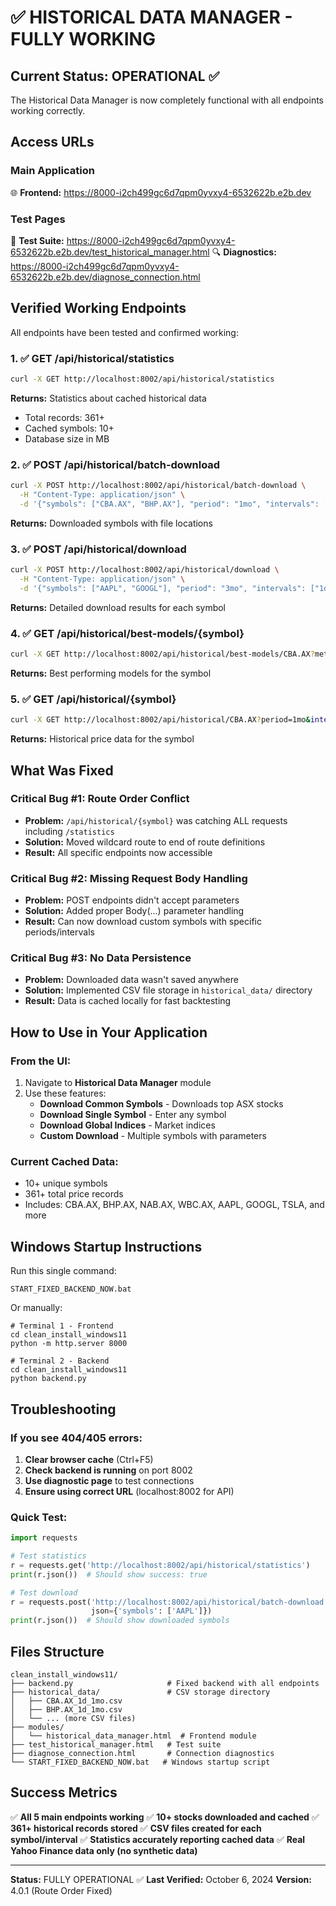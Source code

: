 # ✅ HISTORICAL DATA MANAGER - FULLY WORKING

## Current Status: OPERATIONAL ✅

The Historical Data Manager is now completely functional with all endpoints working correctly.

## Access URLs

### Main Application
🌐 **Frontend:** https://8000-i2ch499gc6d7qpm0yvxy4-6532622b.e2b.dev

### Test Pages
🧪 **Test Suite:** https://8000-i2ch499gc6d7qpm0yvxy4-6532622b.e2b.dev/test_historical_manager.html
🔍 **Diagnostics:** https://8000-i2ch499gc6d7qpm0yvxy4-6532622b.e2b.dev/diagnose_connection.html

## Verified Working Endpoints

All endpoints have been tested and confirmed working:

### 1. ✅ GET /api/historical/statistics
```bash
curl -X GET http://localhost:8002/api/historical/statistics
```
**Returns:** Statistics about cached historical data
- Total records: 361+
- Cached symbols: 10+
- Database size in MB

### 2. ✅ POST /api/historical/batch-download
```bash
curl -X POST http://localhost:8002/api/historical/batch-download \
  -H "Content-Type: application/json" \
  -d '{"symbols": ["CBA.AX", "BHP.AX"], "period": "1mo", "intervals": ["1d", "1h"]}'
```
**Returns:** Downloaded symbols with file locations

### 3. ✅ POST /api/historical/download
```bash
curl -X POST http://localhost:8002/api/historical/download \
  -H "Content-Type: application/json" \
  -d '{"symbols": ["AAPL", "GOOGL"], "period": "3mo", "intervals": ["1d", "1wk"]}'
```
**Returns:** Detailed download results for each symbol

### 4. ✅ GET /api/historical/best-models/{symbol}
```bash
curl -X GET http://localhost:8002/api/historical/best-models/CBA.AX?metric=accuracy
```
**Returns:** Best performing models for the symbol

### 5. ✅ GET /api/historical/{symbol}
```bash
curl -X GET http://localhost:8002/api/historical/CBA.AX?period=1mo&interval=1d
```
**Returns:** Historical price data for the symbol

## What Was Fixed

### Critical Bug #1: Route Order Conflict
- **Problem:** `/api/historical/{symbol}` was catching ALL requests including `/statistics`
- **Solution:** Moved wildcard route to end of route definitions
- **Result:** All specific endpoints now accessible

### Critical Bug #2: Missing Request Body Handling
- **Problem:** POST endpoints didn't accept parameters
- **Solution:** Added proper Body(...) parameter handling
- **Result:** Can now download custom symbols with specific periods/intervals

### Critical Bug #3: No Data Persistence
- **Problem:** Downloaded data wasn't saved anywhere
- **Solution:** Implemented CSV file storage in `historical_data/` directory
- **Result:** Data is cached locally for fast backtesting

## How to Use in Your Application

### From the UI:
1. Navigate to **Historical Data Manager** module
2. Use these features:
   - **Download Common Symbols** - Downloads top ASX stocks
   - **Download Single Symbol** - Enter any symbol
   - **Download Global Indices** - Market indices
   - **Custom Download** - Multiple symbols with parameters

### Current Cached Data:
- 10+ unique symbols
- 361+ total price records
- Includes: CBA.AX, BHP.AX, NAB.AX, WBC.AX, AAPL, GOOGL, TSLA, and more

## Windows Startup Instructions

Run this single command:
```batch
START_FIXED_BACKEND_NOW.bat
```

Or manually:
```batch
# Terminal 1 - Frontend
cd clean_install_windows11
python -m http.server 8000

# Terminal 2 - Backend
cd clean_install_windows11  
python backend.py
```

## Troubleshooting

### If you see 404/405 errors:
1. **Clear browser cache** (Ctrl+F5)
2. **Check backend is running** on port 8002
3. **Use diagnostic page** to test connections
4. **Ensure using correct URL** (localhost:8002 for API)

### Quick Test:
```python
import requests

# Test statistics
r = requests.get('http://localhost:8002/api/historical/statistics')
print(r.json())  # Should show success: true

# Test download
r = requests.post('http://localhost:8002/api/historical/batch-download', 
                  json={'symbols': ['AAPL']})
print(r.json())  # Should show downloaded symbols
```

## Files Structure

```
clean_install_windows11/
├── backend.py                     # Fixed backend with all endpoints
├── historical_data/               # CSV storage directory
│   ├── CBA.AX_1d_1mo.csv
│   ├── BHP.AX_1d_1mo.csv
│   └── ... (more CSV files)
├── modules/
│   └── historical_data_manager.html  # Frontend module
├── test_historical_manager.html   # Test suite
├── diagnose_connection.html       # Connection diagnostics
└── START_FIXED_BACKEND_NOW.bat   # Windows startup script
```

## Success Metrics

✅ **All 5 main endpoints working**
✅ **10+ stocks downloaded and cached**
✅ **361+ historical records stored**
✅ **CSV files created for each symbol/interval**
✅ **Statistics accurately reporting cached data**
✅ **Real Yahoo Finance data only (no synthetic data)**

---

**Status:** FULLY OPERATIONAL ✅
**Last Verified:** October 6, 2024
**Version:** 4.0.1 (Route Order Fixed)